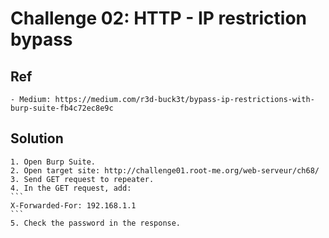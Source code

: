 # Challenge 02: HTTP - IP restriction bypass

## Ref
    - Medium: https://medium.com/r3d-buck3t/bypass-ip-restrictions-with-burp-suite-fb4c72ec8e9c

## Solution
    
    1. Open Burp Suite.
    2. Open target site: http://challenge01.root-me.org/web-serveur/ch68/
    3. Send GET request to repeater.
    4. In the GET request, add:
    ```
    X-Forwarded-For: 192.168.1.1
    ```
    5. Check the password in the response.

